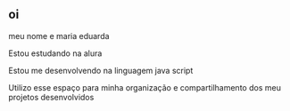 ## oi
meu nome e maria eduarda

Estou estudando na alura

Estou me desenvolvendo na linguagem java script

Utilizo esse espaço para minha organização e compartilhamento dos meu projetos desenvolvidos

<!--
**maliaduarda/maliaduarda** is a ✨ _special_ ✨ repository because its `README.md` (this file) appears on your GitHub profile.

Here are some ideas to get you started:

- 🔭 I’m currently working on ...
- 🌱 I’m currently learning ...
- 👯 I’m looking to collaborate on ...
- 🤔 I’m looking for help with ...
- 💬 Ask me about ...
- 📫 How to reach me: ...
- 😄 Pronouns: ...
- ⚡ Fun fact: ...
-->
